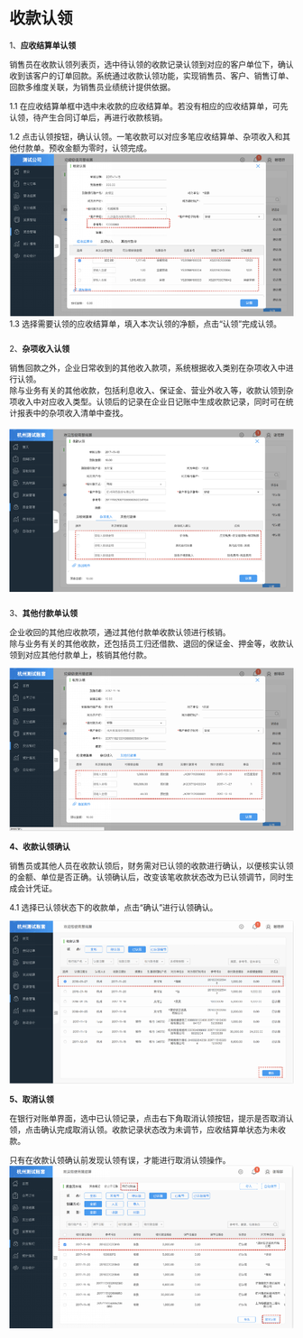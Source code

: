# 收款认领

1、**应收结算单认领**

销售员在收款认领列表页，选中待认领的收款记录认领到对应的客户单位下，确认收到该客户的订单回款。系统通过收款认领功能，实现销售员、客户、销售订单、回款多维度关联，为销售员业绩统计提供依据。

1.1 在应收结算单框中选中未收款的应收结算单。若没有相应的应收结算单，可先认领，待产生合同订单后，再进行收款核销。

1.2 点击认领按钮，确认认领。一笔收款可以对应多笔应收结算单、杂项收入和其他付款单。预收金额为零时，认领完成。![](/img/git26.png)1.3 选择需要认领的应收结算单，填入本次认领的净额，点击“认领”完成认领。

##### 

2、**杂项收入认领**

销售回款之外，企业日常收到的其他收入款项，系统根据收入类别在杂项收入中进行认领。  
除与业务有关的其他收款，包括利息收入、保证金、营业外收入等，收款认领到杂项收入中对应收入类型。认领后的记录在企业日记账中生成收款记录，同时可在统计报表中的杂项收入清单中查找。

##### ![](/img/git36.png)

3、**其他付款单认领**

企业收回的其他应收款项，通过其他付款单收款认领进行核销。  
除与业务有关的其他收款，还包括员工归还借款、退回的保证金、押金等，收款认领到对应其他付款单上，核销其他付款。

![](/img/git37.png)

**4、收款认领确认**

销售员或其他人员在收款认领后，财务需对已认领的收款进行确认，以便核实认领的金额、单位是否正确。认领确认后，改变该笔收款状态改为已认领调节，同时生成会计凭证。

4.1 选择已认领状态下的收款单，点击“确认”进行认领确认。

![](/img/git38.png)

**5、取消认领**

在银行对账单界面，选中已认领记录，点击右下角取消认领按钮，提示是否取消认领，点击确认完成取消认领。收款记录状态改为未调节，应收结算单状态为未收款。

只有在收款认领确认前发现认领有误，才能进行取消认领操作。![](/img/git39.png)

